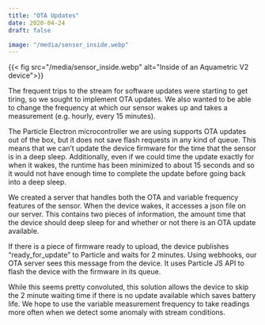 ```yaml
---
title: "OTA Updates"
date: 2020-04-24
draft: false

image: "/media/sensor_inside.webp"
---
```


{{< fig src="/media/sensor_inside.webp" alt="Inside of an Aquametric V2 device">}}

The frequent trips to the stream for software updates were starting to get tiring, so we sought to implement OTA updates. We also wanted to be able to change the frequency at which our sensor wakes up and takes a measurement (e.g. hourly, every 15 minutes).

The Particle Electron microcontroller we are using supports OTA updates out of the box, but it does not save flash requests in any kind of queue. This means that we can’t update the device firmware for the time that the sensor is in a deep sleep. Additionally, even if we could time the update exactly for when it wakes, the runtime has been minimized to about 15 seconds and so it would not have enough time to complete the update before going back into a deep sleep.

We created a server that handles both the OTA and variable frequency features of the sensor. When the device wakes, it accesses a json file on our server. This contains two pieces of information, the amount time that the device should deep sleep for and whether or not there is an OTA update available.

If there is a piece of firmware ready to upload, the device publishes “ready_for_update” to Particle and waits for 2 minutes. Using webhooks, our OTA server sees this message from the device. It uses Particle JS API to flash the device with the firmware in its queue.

While this seems pretty convoluted, this solution allows the device to skip the 2 minute waiting time if there is no update available which saves battery life. We hope to use the variable measurement frequency to take readings more often when we detect some anomaly with stream conditions.